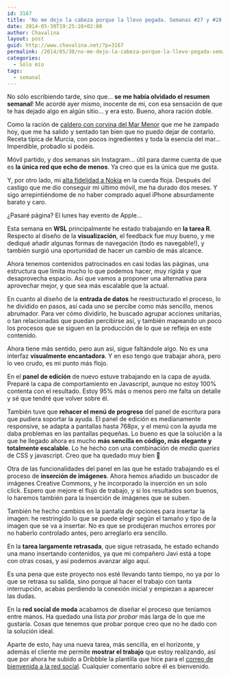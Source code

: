 ```yaml
---
id: 3167
title: 'No me dejo la cabeza porque la llevo pegada. Semanas #27 y #28'
date: 2014-05-30T19:25:28+02:00
author: Chavalina
layout: post
guid: http://www.chavalina.net/?p=3167
permalink: /2014/05/30/no-me-dejo-la-cabeza-porque-la-llevo-pegada-semanas-27-y-28/
categories:
  - Sólo mío
tags:
  - semanal
---
```

No sólo escribiendo tarde, sino que&#8230; **se me había olvidado el resumen semanal**! Me acordé ayer mismo, inocente de mi, con esa sensación de que te has dejado algo en algún sitio&#8230; y era esto. Bueno, ahora ración doble.



Como la ración de [caldero con corvina del Mar Menor](http://www.regmurcia.com/servlet/s.Sl?sit=c,543,m,2067,&r=ReP-4335-DETALLE_REPORTAJES) que me he zampado hoy, que me ha salido y sentado tan bien que no puedo dejar de contarlo. Receta típica de Murcia, con pocos ingredientes y toda la esencia del mar&#8230; Imperdible, probadlo si podéis.

Móvil partido, y dos semanas sin Instagram&#8230; útil para darme cuenta de que es **la única red que echo de menos**. Ya creo que es la única que me gusta.

Y, por otro lado, mi [alta fidelidad a Nokia](http://www.chavalina.net/2004/06/16/post-141/) en la cuerda floja. Después del castigo que me dio conseguir mi último móvil, me ha durado dos meses. Y sigo arrepintiéndome de no haber comprado aquel iPhone absurdamente barato y caro.

¿Pasaré página? El lunes hay evento de Apple&#8230;

Esta semana en **WSL** principalmente he estado trabajando en **la tarea R**. Respecto al diseño de la **visualización**, el feedback fue muy bueno, y me dediqué añadir algunas formas de navegación (todo es navegable!), y también surgió una oportunidad de hacer un cambio de más alcance. 

Ahora tenemos contenidos patrocinados en casi todas las páginas, una estructura que limita mucho lo que podemos hacer, muy rígida y que desaprovecha espacio. Así que vamos a proponer una alternativa para aprovechar mejor, y que sea más escalable que la actual.

En cuanto al diseño de la **entrada de datos** he reestructurado el proceso, lo he dividido en pasos, así cada uno se percibe como más sencillo, menos abrumador. Para ver cómo dividirlo, he buscado agrupar acciones unitarias, o tan relacionadas que puedan percibirse así, y también mapeando un poco los procesos que se siguen en la producción de lo que se refleja en este contenido. 

Ahora tiene más sentido, pero aun así, sigue faltándole algo. No es una interfaz **visualmente encantadora**. Y en eso tengo que trabajar ahora, pero lo veo crudo, es mi punto más flojo.

En el **panel de edición** de nuevo estuve trabajando en la capa de ayuda. Preparé la capa de comportamiento en Javascript, aunque no estoy 100% contenta con el resultado. Estoy 95% más o menos pero me falta un detalle y sé que tendré que volver sobre él.

También tuve que **rehacer el menú de progreso** del panel de escritura para que pudiera soportar la ayuda. El panel de edición es medianamente responsive, se adapta a pantallas hasta 768px, y el menú con la ayuda me daba problemas en las pantallas pequeñas. Lo bueno es que la solución a la que he llegado ahora es mucho **más sencilla en código, más elegante y totalmente escalable**. Lo he hecho con una combinación de <em lang="en">media queries</em> de CSS y javascript. Creo que ha quedado muy bien 🙂

Otra de las funcionalidades del panel en las que he estado trabajando es el proceso de **inserción de imágenes**. Ahora hemos añadido un buscador de imágenes Creative Commons, y he incorporado la inserción en un solo click. Espero que mejore el flujo de trabajo, y si los resultados son buenos, lo haremos también para la inserción de imágenes que se suben.

También he hecho cambios en la pantalla de opciones para insertar la imagen: he restringido lo que se puede elegir según el tamaño y tipo de la imagen que se va a insertar. No es que se produjeran muchos errores por no haberlo controlado antes, pero arreglarlo era sencillo.

En la **tarea largamente retrasada**, que sigue retrasada, he estado echando una mano insertando contenidos, ya que mi compañero Javi está a tope con otras cosas, y así podemos avanzar algo aquí. 

Es una pena que este proyecto nos esté llevando tanto tiempo, no ya por lo que se retrasa su salida, sino porque al hacer el trabajo con tanta interrupción, acabas perdiendo la conexión inicial y empiezan a aparecer las dudas.

En la **red social de moda** acabamos de diseñar el proceso que teníamos entre manos. Ha quedado una lista _por probar_ más larga de lo que me gustaría. Cosas que tenemos que probar porque creo que no he dado con la solución ideal.

Aparte de esto, hay una nueva tarea, más sencilla, en el horizonte, y además el cliente me permite **mostrar el trabajo** que estoy realizando, así que por ahora he subido a Dribbble la plantilla que hice para el [correo de bienvenida a la red social](https://dribbble.com/shots/1570197-Fashion-social-network-welcome-mail?list=following&offset=7). Cualquier comentario sobre él es bienvenido.